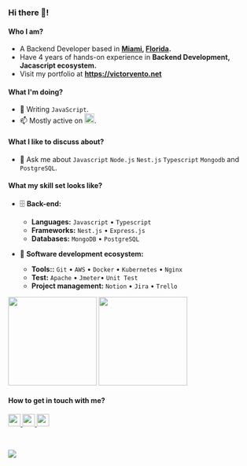 <!--
[website]: https://victorvento.net
[linkedin]: https://www.linkedin.com/in/vvento
[twitter]: https://twitter.com/victorovento
[leetcode]: https://leetcode.com/victorovento
[email]: victorovento@icloud.com -->

### Hi there 👋!

#### Who I am?

- A Backend Developer based in **[Miami](https://en.wikipedia.org/wiki/Miami), [Florida](https://en.wikipedia.org/wiki/Florida).**
- Have 4 years of hands-on experience in **Backend Development, Jacascript ecosystem.**
- Visit my portfolio at **https://victorvento.net**

#### What I'm doing?

- 🌱 Writing `JavaScript`.
- 📫 Mostly active on <a href="https://www.linkedin.com/in/vvento"><img src="https://cdn-icons-png.flaticon.com/512/174/174857.png" height=20></a>.

#### What I like to discuss about?

- 💬 Ask me about `Javascript` `Node.js` `Nest.js` `Typescript` `Mongodb` and `PostgreSQL`.

#### What my skill set looks like?

- 🗄️ **Back-end:**

  - **Languages:** `Javascript` • `Typescript`
  - **Frameworks:** `Nest.js` • `Express.js`
  - **Databases:** `MongoDB` • `PostgreSQL`

- 🎡 **Software development ecosystem:**

  - **Tools::** `Git` • `AWS` • `Docker` • `Kubernetes` • `Nginx`
  - **Test:** `Apache` • `Jmeter`• `Unit Test`
  - **Project management:** `Notion` • `Jira` • `Trello`

<!--Github Stats-->
<p float="left">
<img height="180em" src="https://github-readme-stats.vercel.app/api?username=victorovento" /> 
<img height="180em" src="https://github-readme-stats.vercel.app/api/top-langs/?username=victorovento"/>
</p>

#### How to get in touch with me?

<p left="center">
<a href="https://www.linkedin.com/in/vvento/">
  <img src="https://img.shields.io/badge/linkedin-%230077B5.svg?&style=for-the-badge&logo=linkedin&logoColor=white" height=25>
</a> 
<a href="https://leetcode.com/victorovento">
  <img src="https://camo.githubusercontent.com/3c610fbb56cb54a4720f012dc4625f721ca5afbdecc30dd1f3380edb2f4fe571/68747470733a2f2f696d672e736869656c64732e696f2f7374617469632f76313f7374796c653d666f722d7468652d6261646765266d6573736167653d4c656574436f646526636f6c6f723d323232323232266c6f676f3d4c656574436f6465266c6f676f436f6c6f723d464641313136266c6162656c3d" height=25>
</a> 
<a href="mailto:victorovento@icloud.com">
  <img src="https://img.shields.io/badge/Gmail-D14836?style=for-the-badge&logo=gmail&logoColor=white" height=25>
</a>
</p>

<br/>
<!-- GitHub Profile Views Counter -->

![](https://komarev.com/ghpvc/?username=victorovento)
